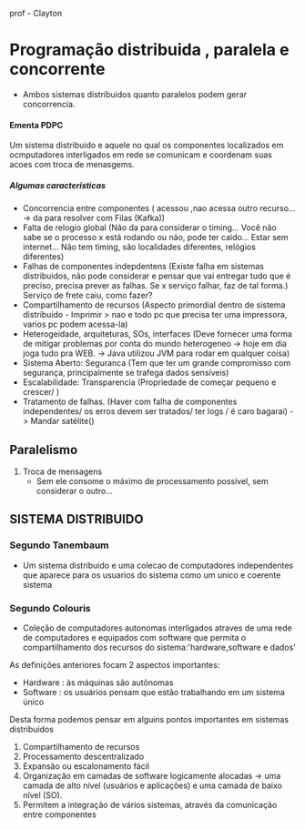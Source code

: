 prof - Clayton

# Programação distribuida , paralela e concorrente

- Ambos sistemas distribuidos quanto paralelos podem gerar concorrencia.

#### Ementa PDPC

Um sistema distribuido e aquele no qual os componentes localizados em ocmputadores interligados em rede se comunicam e coordenam suas acoes com troca de menasgems.

##### Algumas caracteristicas
- Concorrencia entre componentes ( acessou ,nao acessa outro recurso... -> da para resolver com Filas (Kafka))
- Falta de relogio global (Não da para considerar o timing... Você não sabe se o processo x está rodando ou não, pode ter caido... Estar sem internet... Não tem timing, são localidades diferentes, relógios diferentes)
- Falhas de componentes indepdentens (Existe falha em sistemas distribuidos, não pode considerar e pensar que vai entregar tudo que é preciso, precisa prever as falhas. Se x serviço falhar, faz de tal forma.) Serviço de frete caiu, como fazer?
- Compartilhamento de recursos (Aspecto primordial dentro de sistema distribuido - Imprimir > nao e todo pc que precisa ter uma impressora, varios pc podem acessa-la)  
- Heterogeidade, arquiteturas, SOs, interfaces (Deve fornecer uma forma de mitigar problemas por conta do mundo heterogeneo -> hoje em dia joga tudo pra WEB. -> Java utilizou JVM para rodar em qualquer coisa)
- Sistema Aberto: Seguranca (Tem que ter um grande compromisso com segurança, principalmente se trafega dados sensíveis)
- Escalabilidade: Transparencia (Propriedade de começar pequeno e crescer/ )
- Tratamento de falhas. (Haver com falha de componentes independentes/ os erros devem ser tratados/ ter logs / é caro bagarai) -> Mandar satélite()


## Paralelismo 

1. Troca de mensagens
    - Sem ele consome o máximo de processamento possível, sem considerar o outro...


## SISTEMA DISTRIBUIDO

### Segundo Tanembaum

- Um sistema distribuido e uma colecao de computadores independentes que aparece para os usuarios do sistema como um unico e coerente sistema

### Segundo Colouris

- Coleção de computadores autonomas interligados atraves de uma rede de computadores e equipados com software que permita o compartilhamento dos recursos do sistema:'hardware,software e dados'


As definições anteriores focam 2 aspectos importantes:

- Hardware : às máquinas são autônomas
- Software : os usuários pensam que estão trabalhando em um sistema único


Desta forma podemos pensar em alguins pontos importantes em sistemas distribuidos

1. Compartilhamento de recursos
2. Processamento descentralizado
3. Expansão ou escalonamento fácil
4. Organização em camadas de software logicamente alocadas -> uma camada de alto nível (usuários e aplicações) e uma camada de baixo nível (SO).
5. Permitem a integração de vários sistemas, através da comunicação entre componentes
